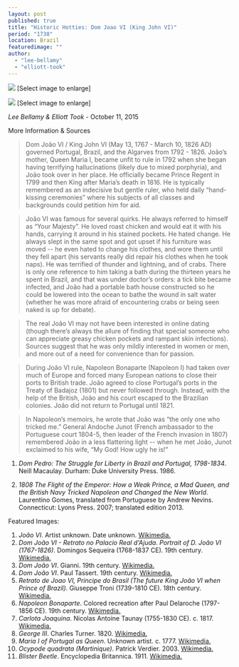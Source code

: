 ```yaml
---
layout: post
published: true
title: "Historic Hotties: Dom Joao VI (King John VI)"
period: "1738"
location: Brazil
featuredimage: ""
author: 
  - "lee-bellamy"
  - "elliott-took"
---
```





![]({{site.baseurl}}/1808Historic%20HottiesDomJoaoVI.png) [Select image to enlarge]

![]({{site.baseurl}}/1808Historic%20HottiesDomJoaoVIPhotos.png) [Select image to enlarge]


_Lee Bellamy & Elliott Took_ - October 11, 2015

More Information & Sources

> Dom João VI / King John VI (May 13, 1767 - March 10, 1826 AD) governed Portugal, Brazil, and the Algarves from 1792 - 1826. João’s mother, Queen Maria I, became unfit to rule in 1792 when she began having terrifying hallucinations (likely due to mixed porphyria), and João took over in her place. He officially became Prince Regent in 1799 and then King after Maria’s death in 1816. He is typically remembered as an indecisive but gentle ruler, who held daily “hand-kissing ceremonies” where his subjects of all classes and backgrounds could petition him for aid.

> João VI was famous for several quirks. He always referred to himself as “Your Majesty”. He loved roast chicken and would eat it with his hands, carrying it around in his stained pockets. He hated change. He always slept in the same spot and got upset if his furniture was moved -- he even hated to change his clothes, and wore them until they fell apart (his servants really did repair his clothes when he took naps). He was terrified of thunder and lightning, and of crabs. There is only one reference to him taking a bath during the thirteen years he spent in Brazil, and that was under doctor’s orders: a tick bite became infected, and João had a portable bath house constructed so he could be lowered into the ocean to bathe the wound in salt water (whether he was more afraid of encountering crabs or being seen naked is up for debate).

> The real João VI may not have been interested in online dating (though there’s always the allure of finding that special someone who can appreciate greasy chicken pockets and rampant skin infections). Sources suggest that he was only mildly interested in women or men, and more out of a need for convenience than for passion.

> During João VI rule, Napoleon Bonaparte (Napoleon I) had taken over much of Europe and forced many European nations to close their ports to British trade. João agreed to close Portugal’s ports in the Treaty of Badajoz (1801)  but never followed through. Instead, with the help of the British, João and his court escaped to the Brazilian colonies. João did not return to Portugal until 1821.

> In Napoleon’s memoirs, he wrote that João was “the only one who tricked me.” General Andoche Junot (French ambassador to the Portuguese court 1804-5, then leader of the French invasion in 1807) remembered João in a less flattering light -- when he met João, Junot exclaimed to his wife, “My God! How ugly he is!”

1. _Dom Pedro: The Struggle for Liberty in Brazil and Portugal, 1798-1834_. Neill Macaulay. Durham: Duke University Press. 1986.

2. _1808 The Flight of the Emperor: How a Weak Prince, a Mad Queen, and the British Navy Tricked Napoleon and Changed the New World_. Laurentino Gomes, translated from Portuguese by Andrew Nevins. Connecticut: Lyons Press. 2007; translated edition 2013.

Featured Images:

1. _João VI_. Artist unknown. Date unknown. [Wikimedia.](https://en.wikipedia.org/wiki/File:Jo%C3%A3o_VI.JPG)
2. _Dom João VI - Retrato no Palacio Real d'Ajuda_. _Portrait of D. João VI (1767-1826)_. Domingos Sequeira (1768-1837 CE). 19th century. [Wikimedia.](https://commons.wikimedia.org/wiki/File:Dom_Joao_VI_-_retrato_no_Palacio_Real_d%27Ajuda.jpg)
3. _Dom João VI_. Gianni. 19th century. [Wikimedia.](https://commons.wikimedia.org/wiki/File:Gianni_-_Dom_Jo%C3%A3o_VI.jpg)
4. _Dom João VI_. Paul Tassert. 19th century. [Wikimedia.](https://commons.wikimedia.org/wiki/File:Paul_Tassert_-_Dom_Jo%C3%A3o_VI.jpg)
5. _Retrato de Joao VI, Principe do Brasil (The future King João VI when Prince of Brazil)_. Giuseppe Troni (1739-1810 CE). 18th century. [Wikimedia.](https://commons.wikimedia.org/wiki/File:Retrato_de_Joao_VI,_Principe_do_Brasil.jpg)
6. _Napoleon Bonaparte_. Colored recreation after Paul Delaroche (1797-1856 CE). 19th century. [Wikimedia.](https://commons.wikimedia.org/wiki/File:Napoleonbonaparte_coloured_drawing.png)
7. _Carlota Joaquina_. Nicolas Antoine Taunay (1755-1830 CE). c. 1817. [Wikimedia.](https://commons.wikimedia.org/wiki/File:Carlota_Joaquina_by_Taunay_1817.jpg)
8. _George III_. Charles Turner. 1820. [Wikimedia.](https://commons.wikimedia.org/wiki/File:George_III_1820.jpg)
9. _Maria I of Portugal as Queen_. Unknown artist. c. 1777. [Wikimedia.](https://commons.wikimedia.org/wiki/File:Maria_I_of_Portugal_as_Queen_by_an_unknown_artist.jpg)
10. _Ocypode quadrata (Martinique)_. Patrick Verdier. 2003. [Wikimedia.](https://commons.wikimedia.org/wiki/File:Ocypode_quadrata_(Martinique).jpg)
11. _Blister Beetle_. Encyclopedia Britannica. 1911. [Wikimedia.](https://commons.wikimedia.org/wiki/File:EB_1911_Blister_Beetle.png)
